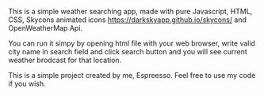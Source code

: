 This is a simple weather searching app, made with pure Javascript, HTML, CSS, Skycons animated icons https://darkskyapp.github.io/skycons/ and OpenWeatherMap Api.

You can run it simpy by opening html file with your web browser, write valid city name in search field and click search button and you will see current weather brodcast for that location.

This is a simple project created by me, Espreesso. Feel free to use my code if you wish.
